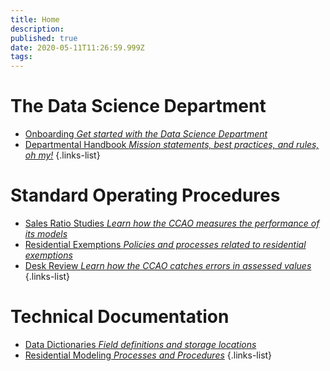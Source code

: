 ```yaml
---
title: Home
description: 
published: true
date: 2020-05-11T11:26:59.999Z
tags: 
---
```


# The Data Science Department

- [Onboarding *Get started with the Data Science Department*](/handbook/onboarding)
- [Departmental Handbook *Mission statements, best practices, and rules, oh my!*](/handbook)
{.links-list}

# Standard Operating Procedures

- [Sales Ratio Studies *Learn how the CCAO measures the performance of its models*](/sops/sales-ratio-studies)
- [Residential Exemptions *Policies and processes related to residential exemptions*](/sops/residential-exemptions)
- [Desk Review *Learn how the CCAO catches errors in assessed values*](/sops/desk-review)
{.links-list}

# Technical Documentation

- [Data Dictionaries *Field definitions and storage locations*](/data/sql-database-guide)
- [Residential Modeling *Processes and Procedures*](/residential)
{.links-list}

